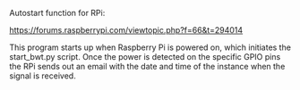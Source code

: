 Autostart function for RPi: 

https://forums.raspberrypi.com/viewtopic.php?f=66&t=294014

This program starts up when Raspberry Pi is powered on, which initiates the start_bwt.py script. Once the power is detected on the specific GPIO pins
the RPi sends out an email with the date and time of the instance when the signal is received. 
